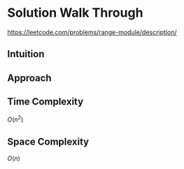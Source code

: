 # Solution Walk Through
https://leetcode.com/problems/range-module/description/

## Intuition


## Approach


## Time Complexity
$O(n^2)$

## Space Complexity
$O(n)$



